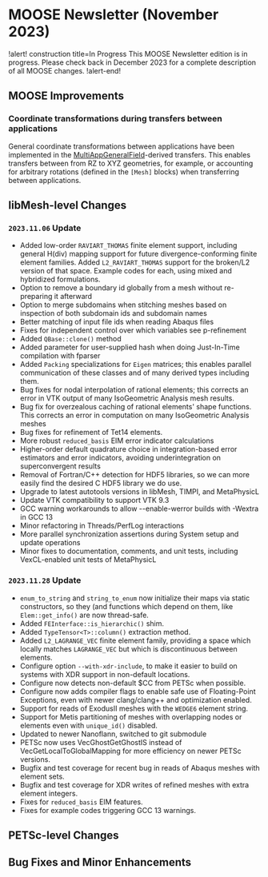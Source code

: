 # MOOSE Newsletter (November 2023)

!alert! construction title=In Progress
This MOOSE Newsletter edition is in progress. Please check back in December 2023
for a complete description of all MOOSE changes.
!alert-end!

## MOOSE Improvements

### Coordinate transformations during transfers between applications

General coordinate transformations between applications have been implemented in the
[MultiAppGeneralField](MultiAppGeneralFieldTransfer.md)-derived transfers. This enables transfers between
from RZ to XYZ geometries, for example, or accounting for arbitrary rotations (defined in the `[Mesh]` blocks)
when transferring between applications.

## libMesh-level Changes

### `2023.11.06` Update

- Added low-order `RAVIART_THOMAS` finite element support, including
  general H(div) mapping support for future divergence-conforming
  finite element families.  Added `L2_RAVIART_THOMAS` support for the
  broken/L2 version of that space.  Example codes for each, using mixed
  and hybridized formulations.
- Option to remove a boundary id globally from a mesh without
  re-preparing it afterward
- Option to merge subdomains when stitching meshes based on inspection
  of both subdomain ids and subdomain names
- Better matching of input file ids when reading Abaqus files
- Fixes for independent control over which variables see p-refinement
- Added `QBase::clone()` method
- Added parameter for user-supplied hash when doing Just-In-Time
  compilation with fparser
- Added `Packing` specializations for `Eigen` matrices; this enables
  parallel communication of these classes and of many derived types
  including them.
- Bug fixes for nodal interpolation of rational elements; this
  corrects an error in VTK output of many IsoGeometric Analysis mesh
  results.
- Bug fix for overzealous caching of rational elements' shape
  functions.  This corrects an error in computation on many
  IsoGeometric Analysis meshes
- Bug fixes for refinement of Tet14 elements.
- More robust `reduced_basis` EIM error indicator calculations
- Higher-order default quadrature choice in integration-based error
  estimators and error indicators, avoiding underintegration on
  superconvergent results
- Removal of Fortran/C++ detection for HDF5 libraries, so we can more
  easily find the desired C HDF5 library we do use.
- Upgrade to latest autotools versions in libMesh, TIMPI, and
  MetaPhysicL
- Update VTK compatibility to support VTK 9.3
- GCC warning workarounds to allow --enable-werror builds with -Wextra
  in GCC 13
- Minor refactoring in Threads/PerfLog interactions
- More parallel synchronization assertions during System setup and
  update operations
- Minor fixes to documentation, comments, and unit tests, including
  VexCL-enabled unit tests of MetaPhysicL

### `2023.11.28` Update

- `enum_to_string` and `string_to_enum` now initialize their maps via
  static constructors, so they (and functions which depend on them,
  like `Elem::get_info()` are now thread-safe.
- Added `FEInterface::is_hierarchic()` shim.
- Added `TypeTensor<T>::column()` extraction method.
- Added `L2_LAGRANGE_VEC` finite element family, providing a space
  which locally matches `LAGRANGE_VEC` but which is discontinuous
  between elements.
- Configure option `--with-xdr-include`, to make it easier to build
  on systems with XDR support in non-default locations.
- Configure now detects non-default $CC from PETSc when possible.
- Configure now adds compiler flags to enable safe use of
  Floating-Point Exceptions, even with newer clang/clang++ and
  optimization enabled.
- Support for reads of ExodusII meshes with the `WEDGE6` element string.
- Support for Metis partitioning of meshes with overlapping nodes or
  elements even with `unique_id()` disabled.
- Updated to newer Nanoflann, switched to git submodule
- PETSc now uses VecGhostGetGhostIS instead of
  VecGetLocalToGlobalMapping for more efficiency on newer PETSc
  versions.
- Bugfix and test coverage for recent bug in reads of Abaqus meshes
  with element sets.
- Bugfix and test coverage for XDR writes of refined meshes with extra
  element integers.
- Fixes for `reduced_basis` EIM features.
- Fixes for example codes triggering GCC 13 warnings.

## PETSc-level Changes

## Bug Fixes and Minor Enhancements
